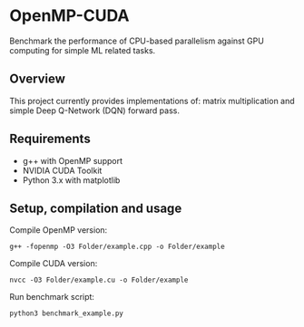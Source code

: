 # OpenMP-CUDA
Benchmark the performance of CPU-based parallelism against GPU computing for simple ML related tasks.

## Overview

This project currently provides implementations of: matrix multiplication and simple Deep Q-Network (DQN) forward pass.

## Requirements

- g++ with OpenMP support
- NVIDIA CUDA Toolkit
- Python 3.x with matplotlib

## Setup, compilation and usage

Compile OpenMP version:

`g++ -fopenmp -O3 Folder/example.cpp -o Folder/example`

Compile CUDA version:

`nvcc -O3 Folder/example.cu -o Folder/example`

Run benchmark script:

`python3 benchmark_example.py`
